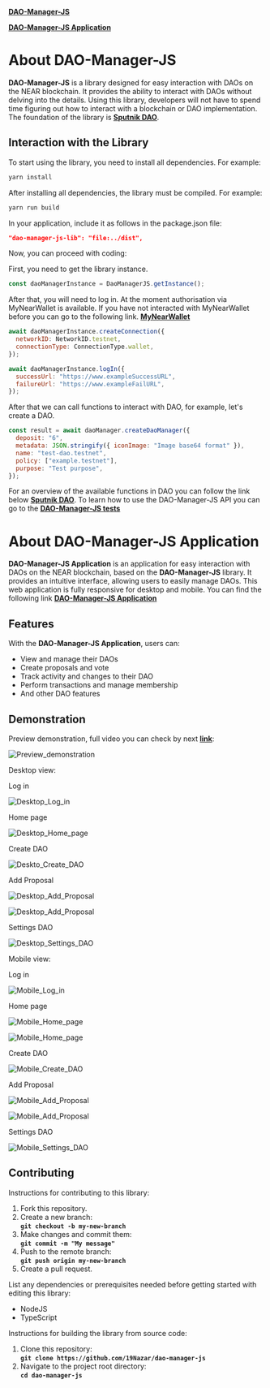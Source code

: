 **[DAO-Manager-JS](./package/)**

**[DAO-Manager-JS Application](./app/)**

# About **DAO-Manager-JS**

**DAO-Manager-JS** is a library designed for easy interaction with DAOs on the NEAR blockchain. It provides the ability to interact with DAOs without delving into the details. Using this library, developers will not have to spend time figuring out how to interact with a blockchain or DAO implementation. The foundation of the library is **[Sputnik DAO](https://github.com/near-daos/sputnik-dao-contract)**.

## Interaction with the **Library**

To start using the library, you need to install all dependencies. For example:

```bash
yarn install
```

After installing all dependencies, the library must be compiled. For example:

```bash
yarn run build
```

In your application, include it as follows in the package.json file:

```json
"dao-manager-js-lib": "file:../dist",
```

Now, you can proceed with coding:

First, you need to get the library instance.

```javascript
const daoManagerInstance = DaoManagerJS.getInstance();
```

After that, you will need to log in. At the moment authorisation via MyNearWallet is available. If you have not interacted with MyNearWallet before you can go to the following link. **[MyNearWallet](https://www.mynearwallet.com/)**

```javascript
await daoManagerInstance.createConnection({
  networkID: NetworkID.testnet,
  connectionType: ConnectionType.wallet,
});

await daoManagerInstance.logIn({
  successUrl: "https://www.exampleSuccessURL",
  failureUrl: "https://www.exampleFailURL",
});
```

After that we can call functions to interact with DAO, for example, let's create a DAO.

```javascript
const result = await daoManager.createDaoManager({
  deposit: "6",
  metadata: JSON.stringify({ iconImage: "Image base64 format" }),
  name: "test-dao.testnet",
  policy: ["example.testnet"],
  purpose: "Test purpose",
});
```

For an overview of the available functions in DAO you can follow the link below **[Sputnik DAO](https://github.com/near-daos/sputnik-dao-contract)**.
To learn how to use the DAO-Manager-JS API you can go to the **[DAO-Manager-JS tests](./test//DaoMenegerUnitTest.test.ts)**

# About **DAO-Manager-JS Application**

**DAO-Manager-JS Application** is an application for easy interaction with DAOs on the NEAR blockchain, based on the **DAO-Manager-JS** library. It provides an intuitive interface, allowing users to easily manage DAOs. This web application is fully responsive for desktop and mobile. You can find the following link **[DAO-Manager-JS Application](./app/)**

## Features

With the **DAO-Manager-JS Application**, users can:

- View and manage their DAOs
- Create proposals and vote
- Track activity and changes to their DAO
- Perform transactions and manage membership
- And other DAO features

## Demonstration

Preview demonstration, full video you can check by next **[link](./assets/DAO-Manager.mp4)**:

![Preview_demonstration](./assets/DAO-Manager.gif)

Desktop view:

Log in

![Desktop_Log_in](./assets/Desktop_Log_in.png)

Home page

![Desktop_Home_page](./assets/Desktop_Home_page.png)

Create DAO

![Deskto_Create_DAO](./assets/Deskto_Create_DAO.png)

Add Proposal

![Desktop_Add_Proposal](./assets/Desktop_Add_Proposal-2.png)

![Desktop_Add_Proposal](./assets/Desktop_Add_Proposal-3.png)

Settings DAO

![Desktop_Settings_DAO](./assets/Desktop_Settings_DAO.png)

Mobile view:

Log in

![Mobile_Log_in](./assets/Mobile_Log_in.png)

Home page

![Mobile_Home_page](./assets/Mobile_Home_page-1.png)

![Mobile_Home_page](./assets/Mobile_Home_page-2.png)

Create DAO

![Mobile_Create_DAO](./assets/Mobile_Create_DAO.png)

Add Proposal

![Mobile_Add_Proposal](./assets/Mobile_Add_Proposal_1.png)

![Mobile_Add_Proposal](./assets/Mobile_Add_Proposal_2.png)

Settings DAO

![Mobile_Settings_DAO](./assets/Mobile_Settings_DAO.png)

## **Contributing**

Instructions for contributing to this library:

1. Fork this repository.
2. Create a new branch:  
   **`git checkout -b my-new-branch`**
3. Make changes and commit them:  
   **`git commit -m "My message"`**
4. Push to the remote branch:  
   **`git push origin my-new-branch`**
5. Create a pull request.

List any dependencies or prerequisites needed before getting started with editing this library:

- NodeJS
- TypeScript

Instructions for building the library from source code:

1. Clone this repository:  
   **`git clone https://github.com/19Nazar/dao-manager-js`**
2. Navigate to the project root directory:  
   **`cd dao-manager-js`**

